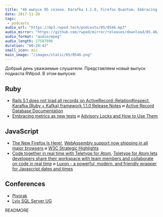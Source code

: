 ```yaml
---
title: "46 выпуск 05 сезона. Karafka 1.1.0, Firefox Quantum, Embracing metrics as new tests, Teletype и прочее"
date: 2017-11-20
tags:
 - podcasts
audio_url: "https://mp3.rwpod.tech/podcasts/05/0546.mp3"
audio_mirror: "https://github.com/rwpod/mirror/releases/download/05.46/0546.mp3"
audio_format: "audio/mpeg"
audio_length: 27587896
duration: "00:28:42"
small_icon: mic
main_image: "/images/static/05/0546.png"
---
```


Добрый день уважаемые слушатели. Представляем новый выпуск подкаста RWpod. В этом выпуске:

## Ruby

 - [Rails 5.1 does not load all records on ActiveRecord::Relation#inspect](http://blog.bigbinary.com/2017/11/14/do-no-load-all-records-on-activerecord-relation-inspect.html), [Karafka (Ruby + Kafka) framework 1.1.0 Release Notes](https://medium.com/@maciejmensfeld/karafka-ruby-kafka-framework-1-1-0-release-notes-b4c91170ecba) и [Active Record Database Documentation](https://www.mayerdan.com/ruby/2017/11/12/active-record-documentation-in-rails)
 - [Embracing metrics as new tests](https://evilmartians.com/chronicles/embracing-metrics-as-new-tests) и [Advisory Locks and How to Use Them](http://shiroyasha.io/advisory-locks-and-how-to-use-them.html)

## JavaScript

 - [The New Firefox Is Here!](https://blog.mozilla.org/firefox/the-new-firefox-is-here/), [WebAssembly support now shipping in all major browsers](https://blog.mozilla.org/blog/2017/11/13/webassembly-in-browsers/) и [W3C Strategic Highlights](https://www.w3.org/2017/11/w3c-highlights/)
 - [Code together in real time with Teletype for Atom](https://blog.atom.io/2017/11/15/code-together-in-real-time-with-teletype-for-atom.html), [Teletype for Atom lets developers share their workspace with team members and collaborate on code in real time](https://teletype.atom.io/) и [Luxon - a powerful, modern, and friendly wrapper for Javascript dates and times](https://moment.github.io/luxon/)

## Conferences

 - [Pivorak](https://pivorak.com/talks/supercharge-your-postgresql-with-extensions)
 - [Lviv SQL Server UG](http://lvivsqlug.pass.org/)

READMORE
